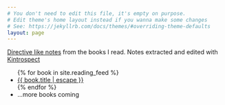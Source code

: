 ```yaml
---
# You don't need to edit this file, it's empty on purpose.
# Edit theme's home layout instead if you wanna make some changes
# See: https://jekyllrb.com/docs/themes/#overriding-theme-defaults
layout: page
---
```


<div class="home">
  <p><a href="https://sivers.org/2do">Directive like notes</a> from the books I read. Notes extracted and edited with <a href="https://kintrospect.com">Kintrospect</a></p>
  <ul class="">
    {% for book in site.reading_feed %}
      <li>
        <a href="{{ book.url | relative_url }}">{{ book.title | escape }}</a>
      </li>
    {% endfor %}
    <li>
      ...more books coming
    </li>
  </ul>
</div>
